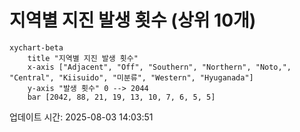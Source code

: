# 지역별 지진 발생 횟수 (상위 10개)

```mermaid
xychart-beta
    title "지역별 지진 발생 횟수"
    x-axis ["Adjacent", "Off", "Southern", "Northern", "Noto,", "Central", "Kiisuido", "미분류", "Western", "Hyuganada"]
    y-axis "발생 횟수" 0 --> 2044
    bar [2042, 88, 21, 19, 13, 10, 7, 6, 5, 5]
```

업데이트 시간: 2025-08-03 14:03:51
